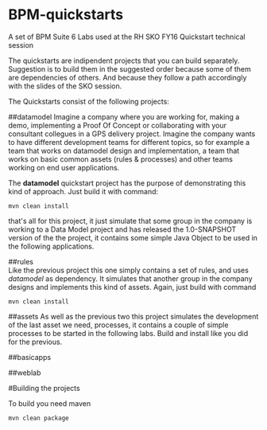 # BPM-quickstarts

A set of BPM Suite 6 Labs used at the RH SKO FY16 Quickstart technical session

The quickstarts are indipendent projects that you can build separately. Suggestion is to build them in the suggested order because some of them are dependencies of others. And because they follow a path accordingly with the slides of the SKO session.

The Quickstarts consist of the following projects:

##datamodel 
Imagine a company where you are working for, making a demo, implementing a Proof Of Concept or collaborating with your consultant collegues in a GPS delivery project.
Imagine the company wants to have different development teams for different topics, so for example a team that works on datamodel design and implementation, a team that works on basic common assets (rules & processes) and other teams working on end user applications.

The **datamodel** quickstart project has the purpose of demonstrating this kind of approach.
Just build it with command:

`mvn clean install`

that's all for this project, it just simulate that some group in the company is working to a Data Model project and has released the 1.0-SNAPSHOT version of the the project, it contains some simple Java Object to be used in the following applications.

##rules     
Like the previous project this one simply contains a set of rules, and uses *datamodel* as dependency. It simulates that another group in the company designs and implements this kind of assets.
Again, just build with command

`mvn clean install`

##assets
As well as the previous two this project simulates the development of the last asset we need, processes, it contains a couple of simple processes to be started in the following labs. Build and install like you did for the previous.

##basicapps 


##weblab


#Building the projects

To build you need maven

~~~
mvn clean package
~~~